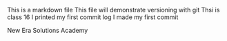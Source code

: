 This is a markdown file
This file will demonstrate versioning with git
Thsi is class 16
I printed my first commit log
I made my first commit

New Era Solutions Academy
